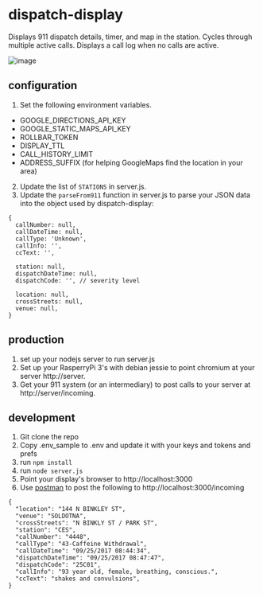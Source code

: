 # dispatch-display
Displays 911 dispatch details, timer, and map in the station. Cycles through multiple active calls.  Displays a call log when no calls are active.

![image](https://user-images.githubusercontent.com/473165/31039706-621baff4-a52c-11e7-8593-2bd326b41b45.png)

## configuration

1. Set the following environment variables.
- GOOGLE_DIRECTIONS_API_KEY
- GOOGLE_STATIC_MAPS_API_KEY
- ROLLBAR_TOKEN
- DISPLAY_TTL
- CALL_HISTORY_LIMIT
- ADDRESS_SUFFIX (for helping GoogleMaps find the location in your area)
2. Update the list of `STATIONS` in server.js.
3. Update the `parseFrom911` function in server.js to parse your JSON data into the object used by dispatch-display:
```
{
  callNumber: null,
  callDateTime: null,
  callType: 'Unknown',
  callInfo: '',
  ccText: '',

  station: null,
  dispatchDateTime: null,
  dispatchCode: '', // severity level

  location: null,
  crossStreets: null,
  venue: null,
}
```
## production

1. set up your nodejs server to run server.js
2. Set up your RasperryPi 3's with debian jessie to point chromium at your server http://server.
3. Get your 911 system (or an intermediary) to post calls to your server at http://server/incoming.

## development

1. Git clone the repo
1. Copy .env_sample to .env and update it with your keys and tokens and prefs
1. run `npm install`
1. run `node server.js`
1. Point your display's browser to http://localhost:3000
1. Use [postman](https://www.getpostman.com/apps) to post the following to http://localhost:3000/incoming

```
{
  "location": "144 N BINKLEY ST",
  "venue": "SOLDOTNA",
  "crossStreets": "N BINKLY ST / PARK ST",
  "station": "CES",
  "callNumber": "4448",
  "callType": "43-Caffeine Withdrawal",
  "callDateTime": "09/25/2017 08:44:34",
  "dispatchDateTime": "09/25/2017 08:47:47",
  "dispatchCode": "25C01",
  "callInfo": "93 year old, female, breathing, conscious.",
  "ccText": "shakes and convulsions",
}
```
